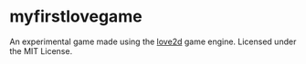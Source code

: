 myfirstlovegame
===============
An experimental game made using the [love2d](https://love2d.org/) game engine. Licensed under the MIT License.
